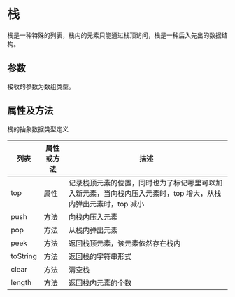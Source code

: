 # 栈

栈是一种特殊的列表，栈内的元素只能通过栈顶访问，栈是一种后入先出的数据结构。

## 参数

接收的参数为数组类型。

## 属性及方法

栈的抽象数据类型定义

| 列表 | 属性或方法 | 描述 |
|----|----|----|
| top | 属性 | 记录栈顶元素的位置，同时也为了标记哪里可以加入新元素，当向栈内压入元素时，top 增大，从栈内弹出元素时，top 减小 |
| push | 方法 | 向栈内压入元素 |
| pop | 方法 | 从栈内弹出元素 |
| peek | 方法 | 返回栈顶元素，该元素依然存在栈内 |
| toString | 方法 | 返回栈的字符串形式 |
| clear | 方法 | 清空栈 |
| length | 方法 | 返回栈内元素的个数 |
